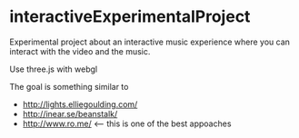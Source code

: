 interactiveExperimentalProject
==============================

Experimental project about an interactive music experience where you can interact with the video and the music.

Use three.js with webgl

The goal is something similar to 
* http://lights.elliegoulding.com/
* http://inear.se/beanstalk/
* http://www.ro.me/ <-- this is one of the best appoaches
